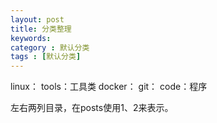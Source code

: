 ```yaml
---
layout: post
title: 分类整理
keywords: 
category : 默认分类
tags : [默认分类]
---
```

linux：
tools：工具类
docker：
git：
code：程序

左右两列目录，在posts使用1、2来表示。